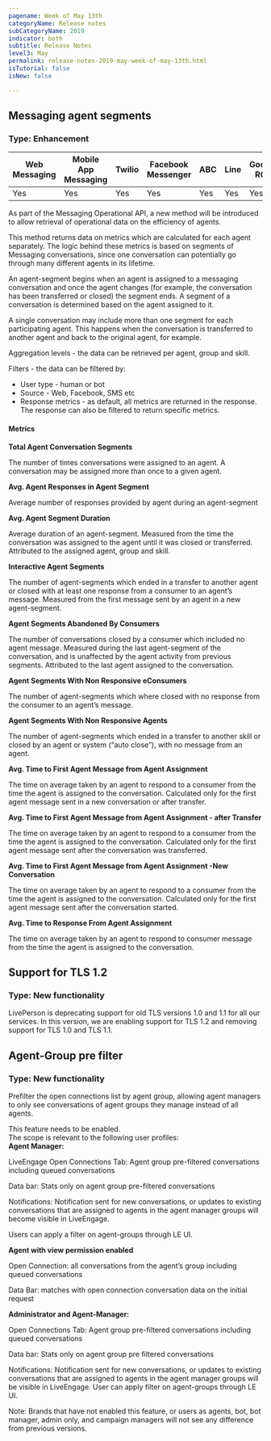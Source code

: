 ```yaml
---
pagename: Week of May 13th
categoryName: Release notes
subCategoryName: 2019
indicator: both
subtitle: Release Notes
level3: May
permalink: release-notes-2019-may-week-of-may-13th.html
isTutorial: false
isNew: false

---
```

## Messaging agent segments

### Type: Enhancement

<table class="releasenotes">

<thead>

<tr class="categoryrow">

<th>Web Messaging</th>

<th>Mobile App Messaging</th>

<th>Twilio</th>

<th>Facebook Messenger</th>

<th>ABC</th>

<th>Line</th>

<th>Google RCS</th>

<th>Google My Business</th>

<th>WhatsApp Business</th>

<th>CM</th>

<th>Chat</th>

</tr>

</thead>

<tbody>

<tr>

<td>Yes</td>

<td>Yes</td>

<td>Yes</td>

<td>Yes</td>

<td>Yes</td>

<td>Yes</td>

<td>Yes</td>

<td>Yes</td>

<td>Yes</td>

<td>Yes</td>

<td>No</td>

</tr>

</tbody>

</table>

As part of the Messaging Operational API, a new method will be introduced to allow retrieval of operational data on the efficiency of agents.

This method returns data on metrics which are calculated for each agent separately. The logic behind these metrics is based on segments of Messaging conversations, since one conversation can potentially go through many different agents in its lifetime.

An agent-segment begins when an agent is assigned to a messaging conversation and once the agent changes (for example, the conversation has been transferred or closed) the segment ends. A segment of a conversation is determined based on the agent assigned to it.

A single conversation may include more than one segment for each participating agent. This happens when the conversation is transferred to another agent and back to the original agent, for example.

Aggregation levels - the data can be retrieved per agent, group and skill.

Filters - the data can be filtered by:

* User type - human or bot
* Source - Web, Facebook, SMS etc
* Response metrics - as default, all metrics are returned in the response. The response can also be filtered to return specific metrics.

#### Metrics

**Total Agent Conversation Segments**

The number of times conversations were assigned to an agent. A conversation may be assigned more than once to a given agent.

**Avg. Agent Responses in Agent Segment**

Average number of responses provided by agent during an agent-segment

**Avg. Agent Segment Duration**

Average duration of an agent-segment. Measured from the time the conversation was assigned to the agent until it was closed or transferred. Attributed to the assigned agent, group and skill.

**Interactive Agent Segments**

The number of agent-segments which ended in a transfer to another agent or closed with at least one response from a consumer to an agent’s message. Measured from the first message sent by an agent in a new agent-segment.

**Agent Segments Abandoned By Consumers**

The number of conversations closed by a consumer which included no agent message. Measured during the last agent-segment of the conversation, and is unaffected by the agent activity from previous segments. Attributed to the last agent assigned to the conversation.

**Agent Segments With Non Responsive eConsumers**

The number of agent-segments which where closed with no response from the consumer to an agent’s message.

**Agent Segments With Non Responsive Agents**

The number of agent-segments which ended in a transfer to another skill or closed by an agent or system (“auto close”), with no message from an agent.	

**Avg. Time to First Agent Message from Agent Assignment**

The time on average taken by an agent to respond to a consumer from the time the agent is assigned to the conversation. Calculated only for the first agent message sent in a new conversation or after transfer.	

**Avg. Time to First Agent Message from Agent Assignment - after Transfer**

The time on average taken by an agent to respond to a consumer from the time the agent is assigned to the conversation. Calculated only for the first agent message sent after the conversation was transferred.

**Avg. Time to First Agent Message from Agent Assignment -New Conversation**

The time on average taken by an agent to respond to a consumer from the time the agent is assigned to the conversation. Calculated only for the first agent message sent after the conversation started.	

**Avg. Time to Response From Agent Assignment**

The time on average taken by an agent to respond to consumer message from the time the agent is assigned to the conversation.

## Support for TLS 1.2 

### Type: New functionality

 LivePerson is deprecating support for old TLS versions 1.0 and 1.1 for all our services. In this version, we are enabling support for TLS 1.2 and removing support for TLS 1.0 and TLS 1.1.

## Agent-Group pre filter

### Type: New functionality

Prefilter the open connections list by agent group, allowing agent managers to only see conversations of agent groups they manage instead of all agents.

This feature needs to be enabled.  
The scope is relevant to the following user profiles:  
**Agent Manager:**

LiveEngage Open Connections Tab: Agent group pre-filtered conversations including queued conversations

Data bar: Stats only on agent group pre-filtered conversations

Notifications: Notification sent for new conversations, or updates to existing conversations that are assigned to agents in the agent manager groups will become visible in LiveEngage.

Users can apply a filter on agent-groups through LE UI.  
  
**Agent with view permission enabled**

Open Connection: all conversations from the agent’s group including queued conversations

Data Bar: matches with open connection conversation data on the initial request  
  
**Administrator and Agent-Manager:**

Open Connections Tab: Agent group pre-filtered conversations including queued conversations

Data bar: Stats only on agent group pre filtered conversations

Notifications: Notification sent for new conversations, or updates to existing conversations that are assigned to agents in the agent manager groups will be visible in LiveEngage. User can apply filter on agent-groups through LE UI.

Note: Brands that have not enabled this feature, or users as agents, bot, bot manager, admin only, and campaign managers will not see any difference from previous versions.